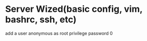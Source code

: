 # Server Wized(basic config, vim, bashrc, ssh, etc)

add a user anonymous as root privilege password 0

